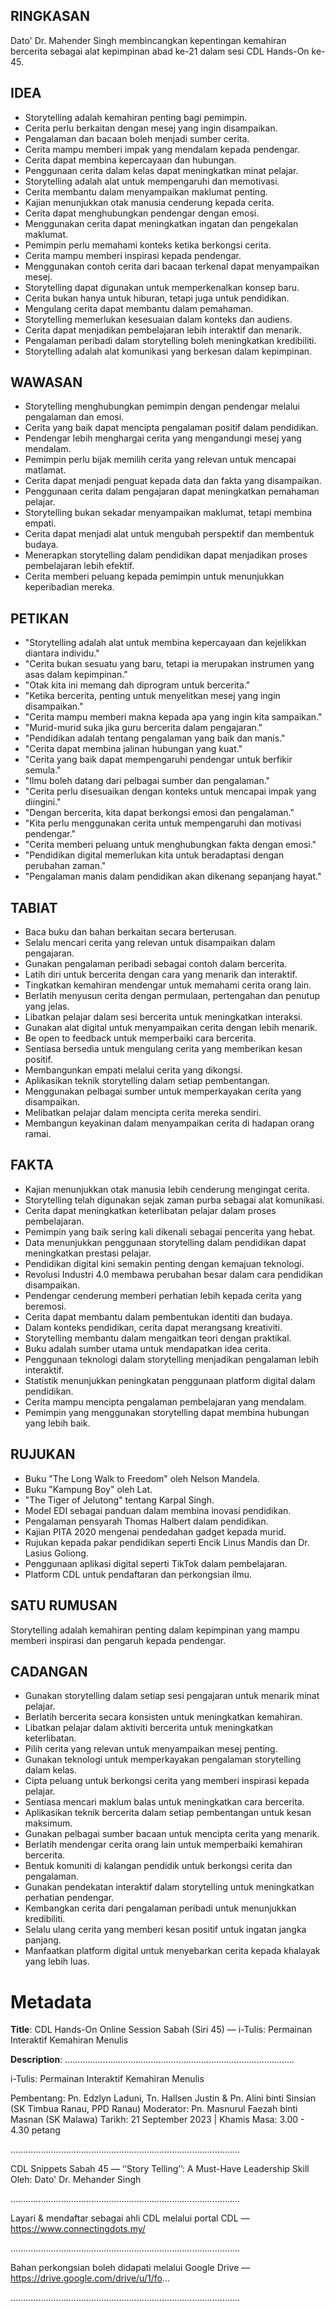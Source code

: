 ## RINGKASAN
Dato' Dr. Mahender Singh membincangkan kepentingan kemahiran bercerita sebagai alat kepimpinan abad ke-21 dalam sesi CDL Hands-On ke-45.

## IDEA
- Storytelling adalah kemahiran penting bagi pemimpin.
- Cerita perlu berkaitan dengan mesej yang ingin disampaikan.
- Pengalaman dan bacaan boleh menjadi sumber cerita.
- Cerita mampu memberi impak yang mendalam kepada pendengar.
- Cerita dapat membina kepercayaan dan hubungan.
- Penggunaan cerita dalam kelas dapat meningkatkan minat pelajar.
- Storytelling adalah alat untuk mempengaruhi dan memotivasi.
- Cerita membantu dalam menyampaikan maklumat penting.
- Kajian menunjukkan otak manusia cenderung kepada cerita.
- Cerita dapat menghubungkan pendengar dengan emosi.
- Menggunakan cerita dapat meningkatkan ingatan dan pengekalan maklumat.
- Pemimpin perlu memahami konteks ketika berkongsi cerita.
- Cerita mampu memberi inspirasi kepada pendengar.
- Menggunakan contoh cerita dari bacaan terkenal dapat menyampaikan mesej.
- Storytelling dapat digunakan untuk memperkenalkan konsep baru.
- Cerita bukan hanya untuk hiburan, tetapi juga untuk pendidikan.
- Mengulang cerita dapat membantu dalam pemahaman.
- Storytelling memerlukan kesesuaian dalam konteks dan audiens.
- Cerita dapat menjadikan pembelajaran lebih interaktif dan menarik.
- Pengalaman peribadi dalam storytelling boleh meningkatkan kredibiliti.
- Storytelling adalah alat komunikasi yang berkesan dalam kepimpinan.

## WAWASAN
- Storytelling menghubungkan pemimpin dengan pendengar melalui pengalaman dan emosi.
- Cerita yang baik dapat mencipta pengalaman positif dalam pendidikan.
- Pendengar lebih menghargai cerita yang mengandungi mesej yang mendalam.
- Pemimpin perlu bijak memilih cerita yang relevan untuk mencapai matlamat.
- Cerita dapat menjadi penguat kepada data dan fakta yang disampaikan.
- Penggunaan cerita dalam pengajaran dapat meningkatkan pemahaman pelajar.
- Storytelling bukan sekadar menyampaikan maklumat, tetapi membina empati.
- Cerita dapat menjadi alat untuk mengubah perspektif dan membentuk budaya.
- Menerapkan storytelling dalam pendidikan dapat menjadikan proses pembelajaran lebih efektif.
- Cerita memberi peluang kepada pemimpin untuk menunjukkan keperibadian mereka.

## PETIKAN
- "Storytelling adalah alat untuk membina kepercayaan dan kejelikkan diantara individu."
- "Cerita bukan sesuatu yang baru, tetapi ia merupakan instrumen yang asas dalam kepimpinan."
- "Otak kita ini memang dah diprogram untuk bercerita."
- "Ketika bercerita, penting untuk menyelitkan mesej yang ingin disampaikan."
- "Cerita mampu memberi makna kepada apa yang ingin kita sampaikan."
- "Murid-murid suka jika guru bercerita dalam pengajaran."
- "Pendidikan adalah tentang pengalaman yang baik dan manis."
- "Cerita dapat membina jalinan hubungan yang kuat."
- "Cerita yang baik dapat mempengaruhi pendengar untuk berfikir semula."
- "Ilmu boleh datang dari pelbagai sumber dan pengalaman."
- "Cerita perlu disesuaikan dengan konteks untuk mencapai impak yang diingini."
- "Dengan bercerita, kita dapat berkongsi emosi dan pengalaman."
- "Kita perlu menggunakan cerita untuk mempengaruhi dan motivasi pendengar."
- "Cerita memberi peluang untuk menghubungkan fakta dengan emosi."
- "Pendidikan digital memerlukan kita untuk beradaptasi dengan perubahan zaman."
- "Pengalaman manis dalam pendidikan akan dikenang sepanjang hayat."

## TABIAT
- Baca buku dan bahan berkaitan secara berterusan.
- Selalu mencari cerita yang relevan untuk disampaikan dalam pengajaran.
- Gunakan pengalaman peribadi sebagai contoh dalam bercerita.
- Latih diri untuk bercerita dengan cara yang menarik dan interaktif.
- Tingkatkan kemahiran mendengar untuk memahami cerita orang lain.
- Berlatih menyusun cerita dengan permulaan, pertengahan dan penutup yang jelas.
- Libatkan pelajar dalam sesi bercerita untuk meningkatkan interaksi.
- Gunakan alat digital untuk menyampaikan cerita dengan lebih menarik.
- Be open to feedback untuk memperbaiki cara bercerita.
- Sentiasa bersedia untuk mengulang cerita yang memberikan kesan positif.
- Membangunkan empati melalui cerita yang dikongsi.
- Aplikasikan teknik storytelling dalam setiap pembentangan.
- Menggunakan pelbagai sumber untuk memperkayakan cerita yang disampaikan.
- Melibatkan pelajar dalam mencipta cerita mereka sendiri.
- Membangun keyakinan dalam menyampaikan cerita di hadapan orang ramai.

## FAKTA
- Kajian menunjukkan otak manusia lebih cenderung mengingat cerita.
- Storytelling telah digunakan sejak zaman purba sebagai alat komunikasi.
- Cerita dapat meningkatkan keterlibatan pelajar dalam proses pembelajaran.
- Pemimpin yang baik sering kali dikenali sebagai pencerita yang hebat.
- Data menunjukkan penggunaan storytelling dalam pendidikan dapat meningkatkan prestasi pelajar.
- Pendidikan digital kini semakin penting dengan kemajuan teknologi.
- Revolusi Industri 4.0 membawa perubahan besar dalam cara pendidikan disampaikan.
- Pendengar cenderung memberi perhatian lebih kepada cerita yang beremosi.
- Cerita dapat membantu dalam pembentukan identiti dan budaya.
- Dalam konteks pendidikan, cerita dapat merangsang kreativiti.
- Storytelling membantu dalam mengaitkan teori dengan praktikal.
- Buku adalah sumber utama untuk mendapatkan idea cerita.
- Penggunaan teknologi dalam storytelling menjadikan pengalaman lebih interaktif.
- Statistik menunjukkan peningkatan penggunaan platform digital dalam pendidikan.
- Cerita mampu mencipta pengalaman pembelajaran yang mendalam.
- Pemimpin yang menggunakan storytelling dapat membina hubungan yang lebih baik.

## RUJUKAN
- Buku "The Long Walk to Freedom" oleh Nelson Mandela.
- Buku "Kampung Boy" oleh Lat.
- "The Tiger of Jelutong" tentang Karpal Singh.
- Model EDI sebagai panduan dalam membina inovasi pendidikan.
- Pengalaman pensyarah Thomas Halbert dalam pendidikan.
- Kajian PITA 2020 mengenai pendedahan gadget kepada murid.
- Rujukan kepada pakar pendidikan seperti Encik Linus Mandis dan Dr. Lasius Goliong.
- Penggunaan aplikasi digital seperti TikTok dalam pembelajaran.
- Platform CDL untuk pendaftaran dan perkongsian ilmu.

## SATU RUMUSAN
Storytelling adalah kemahiran penting dalam kepimpinan yang mampu memberi inspirasi dan pengaruh kepada pendengar.

## CADANGAN
- Gunakan storytelling dalam setiap sesi pengajaran untuk menarik minat pelajar.
- Berlatih bercerita secara konsisten untuk meningkatkan kemahiran.
- Libatkan pelajar dalam aktiviti bercerita untuk meningkatkan keterlibatan.
- Pilih cerita yang relevan untuk menyampaikan mesej penting.
- Gunakan teknologi untuk memperkayakan pengalaman storytelling dalam kelas.
- Cipta peluang untuk berkongsi cerita yang memberi inspirasi kepada pelajar.
- Sentiasa mencari maklum balas untuk meningkatkan cara bercerita.
- Aplikasikan teknik bercerita dalam setiap pembentangan untuk kesan maksimum.
- Gunakan pelbagai sumber bacaan untuk mencipta cerita yang menarik.
- Berlatih mendengar cerita orang lain untuk memperbaiki kemahiran bercerita.
- Bentuk komuniti di kalangan pendidik untuk berkongsi cerita dan pengalaman.
- Gunakan pendekatan interaktif dalam storytelling untuk meningkatkan perhatian pendengar.
- Kembangkan cerita dari pengalaman peribadi untuk menunjukkan kredibiliti.
- Selalu ulang cerita yang memberi kesan positif untuk ingatan jangka panjang.
- Manfaatkan platform digital untuk menyebarkan cerita kepada khalayak yang lebih luas.

# Metadata
**Title**: CDL Hands-On Online Session Sabah (Siri 45) — i-Tulis: Permainan Interaktif Kemahiran Menulis

**Description**: ...........................................................................................

i-Tulis: Permainan Interaktif Kemahiran Menulis

Pembentang: Pn. Edzlyn Laduni, Tn. Hallsen Justin & Pn. Alini binti Sinsian (SK Timbua Ranau, PPD Ranau) 
Moderator: Pn. Masnurul Faezah binti Masnan (SK Malawa)
Tarikh: 21 September 2023   |   Khamis
Masa: 3.00 - 4.30 petang

...........................................................................................

CDL Snippets Sabah 45 — ‘’Story Telling’’: A Must-Have Leadership Skill
Oleh: Dato' Dr. Mehander Singh

...........................................................................................

Layari & mendaftar sebagai ahli CDL melalui portal CDL — https://www.connectingdots.my/

...........................................................................................

Bahan perkongsian boleh didapati melalui Google Drive — https://drive.google.com/drive/u/1/fo...

...........................................................................................